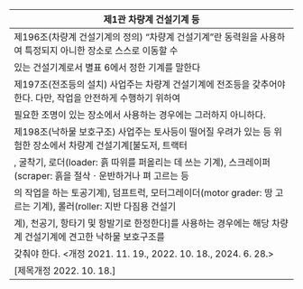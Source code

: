 | 제1관 차량계 건설기계 등 |
| --- |
| 제196조(차량계 건설기계의 정의) “차량계 건설기계”란 동력원을 사용하여 특정되지 아니한 장소로 스스로 이동할 수 |
| 있는 건설기계로서 별표 6에서 정한 기계를 말한다 |
| 제197조(전조등의 설치) 사업주는 차량계 건설기계에 전조등을 갖추어야 한다. 다만, 작업을 안전하게 수행하기 위하여 |
| 필요한 조명이  있는 장소에서 사용하는 경우에는 그러하지 아니하다. |
| 제198조(낙하물 보호구조) 사업주는 토사등이 떨어질 우려가 있는 등 위험한 장소에서 차량계 건설기계[불도저, 트랙터 |
| , 굴착기, 로더(loader: 흙 따위를 퍼올리는 데 쓰는 기계), 스크레이퍼(scraper: 흙을 절삭ㆍ운반하거나 펴 고르는 등 |
| 의 작업을 하는 토공기계), 덤프트럭, 모터그레이더(motor grader: 땅 고르는 기계), 롤러(roller: 지반 다짐용 건설기 |
| 계), 천공기, 항타기 및 항발기로 한정한다]를 사용하는 경우에는 해당 차량계 건설기계에 견고한 낙하물 보호구조를 |
| 갖춰야 한다. <개정 2021. 11. 19., 2022. 10. 18., 2024. 6. 28.> |
| [제목개정 2022. 10. 18.] |